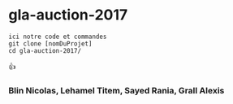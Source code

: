 # gla-auction-2017

```
ici notre code et commandes
git clone [nomDuProjet]
cd gla-auction-2017/
```

:+1:

### Blin Nicolas, Lehamel Titem, Sayed Rania, Grall Alexis